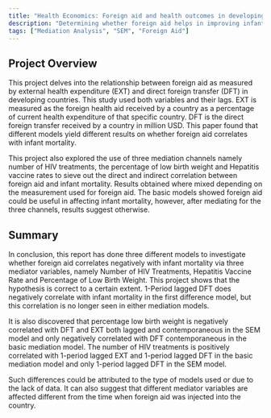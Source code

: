 ```yaml
---
title: "Health Economics: Foreign aid and health outcomes in developing countries "
description: "Determining whether foreign aid helps in improving infant mortality in 30 developing countries"
tags: ["Mediation Analysis", "SEM", "Foreign Aid"]
---
```


## Project Overview

This project delves into the relationship between foreign aid as measured by external health expenditure (EXT) and direct foreign transfer (DFT) in developing countries. This study used both variables and their lags. EXT is measured as the foreign health aid received by a country as a percentage of current health expenditure of that specific country. DFT is the direct foreign transfer received by a country in million USD. This paper found that different models yield different results on whether foreign aid correlates with infant mortality.

This project also explored the use of three mediation channels namely number of HIV treatments, the percentage of low birth weight and Hepatitis vaccine rates to sieve out the direct and indirect correlation between foreign aid and infant mortality. Results obtained where mixed depending on the measurement used for foreign aid. The basic models showed foreign aid could be useful in affecting infant mortality, however, after mediating for the three channels, results suggest otherwise.

## Summary

In conclusion, this report has done three different models to investigate whether foreign aid correlates negatively with infant mortality via three mediator variables, namely Number of HIV Treatments, Hepatitis Vaccine Rate and Percentage of Low Birth Weight. This project shows that the hypothesis is correct to a certain extent. 1-Period lagged DFT does negatively correlate with infant mortality in the first difference model, but this correlation is no longer seen in either mediation models.

It is also discovered that percentage low birth weight is negatively correlated with DFT and EXT both lagged and contemporaneous in the SEM model and only negatively correlated with DFT
contemporaneous in the basic mediation model. The number of HIV treatments is positively correlated with 1-period lagged EXT and 1-period lagged DFT in the basic mediation model and only 1-period lagged DFT in the SEM model.

Such differences could be attributed to the type of models used or due to the lack of data. It can also suggest that different mediator variables are affected different from the time when foreign aid was injected into the country.
